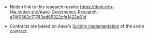 - Notion link to this research results: https://dark-trip-f4a.notion.site/Aave-Governance-Research-a74f0562c71743ed85222cfe1422e81d

- Contracts are based on Aave's [Solidity implementation](https://github.com/aave/governance-crosschain-bridges/tree/master/contracts/bridges) of the same contract. 